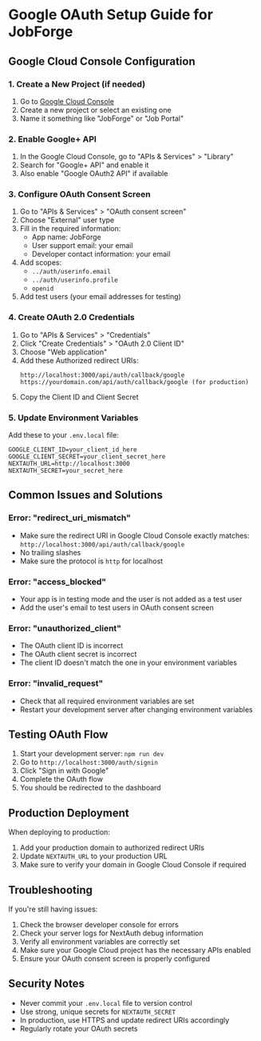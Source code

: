 # Google OAuth Setup Guide for JobForge

## Google Cloud Console Configuration

### 1. Create a New Project (if needed)
1. Go to [Google Cloud Console](https://console.cloud.google.com/)
2. Create a new project or select an existing one
3. Name it something like "JobForge" or "Job Portal"

### 2. Enable Google+ API
1. In the Google Cloud Console, go to "APIs & Services" > "Library"
2. Search for "Google+ API" and enable it
3. Also enable "Google OAuth2 API" if available

### 3. Configure OAuth Consent Screen
1. Go to "APIs & Services" > "OAuth consent screen"
2. Choose "External" user type
3. Fill in the required information:
   - App name: JobForge
   - User support email: your email
   - Developer contact information: your email
4. Add scopes:
   - `../auth/userinfo.email`
   - `../auth/userinfo.profile`
   - `openid`
5. Add test users (your email addresses for testing)

### 4. Create OAuth 2.0 Credentials
1. Go to "APIs & Services" > "Credentials"
2. Click "Create Credentials" > "OAuth 2.0 Client ID"
3. Choose "Web application"
4. Add these Authorized redirect URIs:
   ```
   http://localhost:3000/api/auth/callback/google
   https://yourdomain.com/api/auth/callback/google (for production)
   ```
5. Copy the Client ID and Client Secret

### 5. Update Environment Variables
Add these to your `.env.local` file:
```
GOOGLE_CLIENT_ID=your_client_id_here
GOOGLE_CLIENT_SECRET=your_client_secret_here
NEXTAUTH_URL=http://localhost:3000
NEXTAUTH_SECRET=your_secret_here
```

## Common Issues and Solutions

### Error: "redirect_uri_mismatch"
- Make sure the redirect URI in Google Cloud Console exactly matches: `http://localhost:3000/api/auth/callback/google`
- No trailing slashes
- Make sure the protocol is `http` for localhost

### Error: "access_blocked"
- Your app is in testing mode and the user is not added as a test user
- Add the user's email to test users in OAuth consent screen

### Error: "unauthorized_client"
- The OAuth client ID is incorrect
- The OAuth client secret is incorrect
- The client ID doesn't match the one in your environment variables

### Error: "invalid_request"
- Check that all required environment variables are set
- Restart your development server after changing environment variables

## Testing OAuth Flow

1. Start your development server: `npm run dev`
2. Go to `http://localhost:3000/auth/signin`
3. Click "Sign in with Google"
4. Complete the OAuth flow
5. You should be redirected to the dashboard

## Production Deployment

When deploying to production:
1. Add your production domain to authorized redirect URIs
2. Update `NEXTAUTH_URL` to your production URL
3. Make sure to verify your domain in Google Cloud Console if required

## Troubleshooting

If you're still having issues:
1. Check the browser developer console for errors
2. Check your server logs for NextAuth debug information
3. Verify all environment variables are correctly set
4. Make sure your Google Cloud project has the necessary APIs enabled
5. Ensure your OAuth consent screen is properly configured

## Security Notes

- Never commit your `.env.local` file to version control
- Use strong, unique secrets for `NEXTAUTH_SECRET`
- In production, use HTTPS and update redirect URIs accordingly
- Regularly rotate your OAuth secrets
